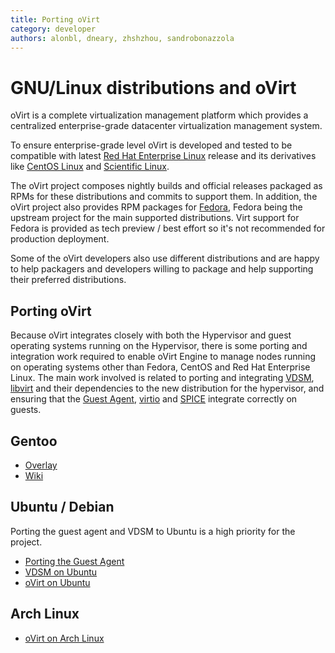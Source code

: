 ```yaml
---
title: Porting oVirt
category: developer
authors: alonbl, dneary, zhshzhou, sandrobonazzola
---
```


# GNU/Linux distributions and oVirt

oVirt is a complete virtualization management platform which provides
a centralized enterprise-grade datacenter virtualization management system.

To ensure enterprise-grade level oVirt is developed and tested to be compatible
with latest [Red Hat Enterprise Linux](https://www.redhat.com/en/technologies/linux-platforms/enterprise-linux)
release and its derivatives like [CentOS Linux](https://www.centos.org/) and
[Scientific Linux](https://www.scientificlinux.org/).

The oVirt project composes nightly builds and official releases packaged as RPMs
for these distributions and commits to support them.
In addition, the oVirt project also provides RPM packages for [Fedora](https://getfedora.org/),
Fedora being the upstream project for the main supported distributions.
Virt support for Fedora is provided as tech preview / best effort so it's not
recommended for production deployment.

Some of the oVirt developers also use different distributions and are happy
to help packagers and developers willing to package and help supporting their
preferred distributions.

## Porting oVirt

Because oVirt integrates closely with both the Hypervisor and guest operating systems running on the Hypervisor, there is some porting and integration work required to enable oVirt Engine to manage nodes running on operating systems other than Fedora, CentOS and Red Hat Enterprise Linux. The main work involved is related to porting and integrating [ VDSM](:Category:Vdsm), [libvirt](http://libvirt.org/) and their dependencies to the new distribution for the hypervisor, and ensuring that the [Guest Agent](/develop/developer-guide/vdsm/guest-agent/), [virtio](http://www.linux-kvm.org/page/Virtio) and [SPICE](http://spice-space.org/) integrate correctly on guests.

## Gentoo

*   [Overlay](https://github.com/alonbl/ovirt-overlay)
*   [Wiki](http://wiki.gentoo.org/wiki/OVirt)

## Ubuntu / Debian

Porting the guest agent and VDSM to Ubuntu is a high priority for the project.

*   [ Porting the Guest Agent](Ubuntu/GuestAgent)
*   [VDSM on Ubuntu](/develop/developer-guide/vdsm/on-ubuntu/)
*   [oVirt on Ubuntu](/develop/developer-guide/ubuntu)

## Arch Linux

* [oVirt on Arch Linux](/develop/developer-guide/arch-linux)

